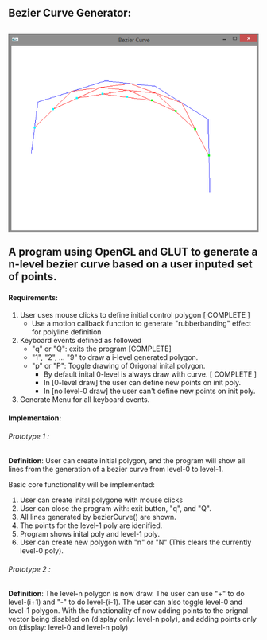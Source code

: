 <h2>Bezier Curve Generator:<h2>

<img src="bezierCurve.PNG"></img>

<p>A program using OpenGL and GLUT to generate a n-level bezier curve based on a user inputed set of points.</p>

<h4><strong>Requirements:</strong></h4>
   <ol>
      <li>User uses mouse clicks to define initial control polygon [ COMPLETE ]
         <ul><li>Use a motion callback function to generate "rubberbanding" effect for polyline definition</li></ul>
      </li>
      <li>Keyboard events defined as followed
      <ul>
         <li>"q" or "Q": exits the program [COMPLETE]</li>
         <li>"1", "2", ... "9" to draw a i-level generated polygon.</li>
         <li>"p" or "P": Toggle drawing of Origonal inital polygon.
            <ul>
            <li>By default inital 0-level is always draw with curve. [ COMPLETE ]</li>
            <li>In [0-level draw] the user can define new points on init poly.</li>
            <li>In [no level-0 draw] the user can't define new points on init poly.</li>
            </ul>
         </li>
      </ul>
      </li>
      <li>Generate Menu for all keyboard events.</li>
   </ol>

<h4><strong>Implementaion:</strong></h4>

<h6><em>Prototype 1 :</em></h6> 

<p><strong>Definition</strong>: User can create initial polygon, and the program will show all lines from the generation of a bezier curve from level-0 to level-1. </p>
   
   
   <p>Basic core functionality will be implemented:</p>
   <ol>
   <li>User can create inital polygone with mouse clicks</li>
	<li>User can close the program with: exit button, "q", and "Q".</li>
	<li>All lines generated by bezierCurve() are shown.</li>
	<li>The points for the level-1 poly are idenified. </li>
	<li>Program shows inital poly and level-1 poly.</li>
	<li>User can create new polygon with "n" or "N" (This clears the currently level-0 poly).</li>
   </ol>
<h6><em>Prototype 2 :</em></h6> 

<p><strong>Definition</strong>: The level-n polygon is now draw. The user can use "+" to do level-(i+1) and "-" to do level-(i-1). The user can also toggle level-0 and level-1 polygon. With the functionality of now adding points to the orignal vector being disabled on (display only: level-n poly), and adding points only on (display: level-0 and level-n poly)</p>
